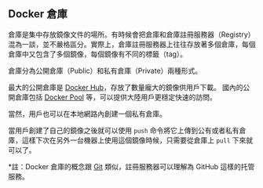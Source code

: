 ## Docker 倉庫

倉庫是集中存放鏡像文件的場所。有時候會把倉庫和倉庫註冊服務器（Registry）混為一談，並不嚴格區分。實際上，倉庫註冊服務器上往往存放著多個倉庫，每個倉庫中又包含了多個鏡像，每個鏡像有不同的標籤（tag）。

倉庫分為公開倉庫（Public）和私有倉庫（Private）兩種形式。

最大的公開倉庫是 [Docker Hub](https://hub.docker.com)，存放了數量龐大的鏡像供用戶下載。
國內的公開倉庫包括 [Docker Pool](http://www.dockerpool.com) 等，可以提供大陸用戶更穩定快速的訪問。

當然，用戶也可以在本地網路內創建一個私有倉庫。

當用戶創建了自己的鏡像之後就可以使用 `push` 命令將它上傳到公有或者私有倉庫，這樣下次在另外一台機器上使用這個鏡像時候，只需要從倉庫上 `pull` 下來就可以了。

*註：Docker 倉庫的概念跟 [Git](http://git-scm.com) 類似，註冊服務器可以理解為 GitHub 這樣的托管服務。
